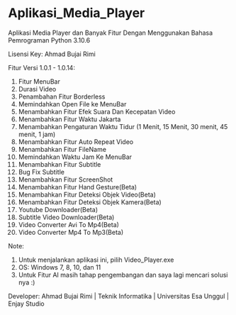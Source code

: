 # Aplikasi_Media_Player
Aplikasi Media Player dan Banyak Fitur Dengan Menggunakan Bahasa Pemrograman Python 3.10.6

Lisensi Key: Ahmad Bujai Rimi

Fitur Versi 1.0.1 - 1.0.14:
1. Fitur MenuBar
2. Durasi Video
3. Penambahan Fitur Borderless
4. Memindahkan Open File ke MenuBar
5. Menambahkan Fitur Efek Suara Dan Kecepatan Video
6. Menambahkan Fitur Waktu Jakarta
7. Menambahkan Pengaturan Waktu Tidur (1 Menit, 15 Menit, 30 menit, 45 menit, 1 jam)
8. Menambahkan Fitur Auto Repeat Video
9. Menambahkan Fitur FileName
10. Memindahkan Waktu Jam Ke MenuBar
11. Menambahkan Fitur Subtitle
12. Bug Fix Subtitle
13. Menambahkan Fitur ScreenShot
14. Menambahkan Fitur Hand Gesture(Beta)
15. Menambahkan Fitur Deteksi Objek Video(Beta)
16. Menambahkan Fitur Deteksi Objek Kamera(Beta)
17. Youtube Downloader(Beta)
18. Subtitle Video Downloader(Beta)
19. Video Converter Avi To Mp4(Beta)
20. Video Converter Mp4 To Mp3(Beta)

Note:
1. Untuk menjalankan aplikasi ini, pilih Video_Player.exe
2. OS: Windows 7, 8, 10, dan 11
3. Untuk Fitur AI masih tahap pengembangan dan saya lagi mencari solusi nya :)

Developer:
Ahmad Bujai Rimi | Teknik Informatika | Universitas Esa Unggul | Enjay Studio
